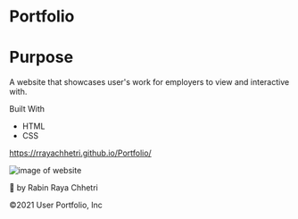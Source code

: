 # Portfolio

# Purpose
 A website that showcases user's work for employers to view and interactive with.

Built With
- HTML
- CSS

https://rrayachhetri.github.io/Portfolio/

![image of website]()

 📌 by Rabin Raya Chhetri

©️2021 User Portfolio, Inc
